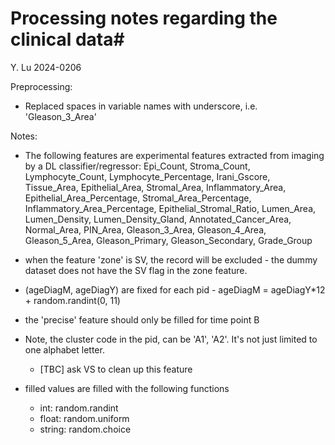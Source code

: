 # Processing notes regarding the clinical data#

Y. Lu 2024-0206

Preprocessing:
* Replaced spaces in variable names with underscore, i.e. 'Gleason_3_Area'

Notes:
* The following features are experimental features extracted from imaging by a DL classifier/regressor: Epi_Count, Stroma_Count, Lymphocyte_Count, Lymphocyte_Percentage, Irani_Gscore, Tissue_Area, Epithelial_Area, Stromal_Area, Inflammatory_Area, Epithelial_Area_Percentage, Stromal_Area_Percentage, Inflammatory_Area_Percentage, Epithelial_Stromal_Ratio, Lumen_Area, Lumen_Density, Lumen_Density_Gland, Annotated_Cancer_Area, Normal_Area, PIN_Area, Gleason_3_Area, Gleason_4_Area, Gleason_5_Area, Gleason_Primary, Gleason_Secondary, Grade_Group
* when the feature 'zone' is SV, the record will be excluded - the dummy dataset does not have the SV flag in the zone feature.
* (ageDiagM, ageDiagY) are fixed for each pid - ageDiagM = ageDiagY*12 + random.randint(0, 11)
* the 'precise' feature should only be filled for time point B
* Note, the cluster code in the pid, can be 'A1', 'A2'. It's not just limited to one alphabet letter.
    * [TBC] ask VS to clean up this feature

* filled values are filled with the following functions
    * int: random.randint
    * float: random.uniform
    * string: random.choice
